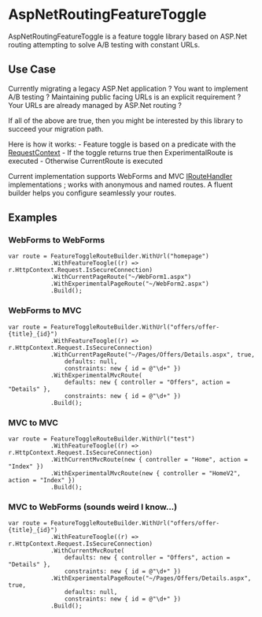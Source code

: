 # AspNetRoutingFeatureToggle

AspNetRoutingFeatureToggle is a feature toggle library based on ASP.Net routing attempting to solve A/B testing with constant URLs.

## Use Case
Currently migrating a legacy ASP.Net application ?
You want to implement A/B testing ?
Maintaining public facing URLs is an explicit requirement ?
Your URLs are already managed by ASP.Net routing ?

If all of the above are true, then you might be interested by this library to succeed your migration path.

Here is how it works: 
    - Feature toggle is based on a predicate with the [RequestContext](https://msdn.microsoft.com/en-us/library/system.web.routing.requestcontext%28v=vs.110%29.aspx)
    - If the toggle returns true then ExperimentalRoute is executed
    - Otherwise CurrentRoute is executed

Current implementation supports WebForms and MVC [IRouteHandler](https://msdn.microsoft.com/fr-fr/library/system.web.routing.iroutehandler(v=vs.110).aspx) implementations ; works with anonymous and named routes.
A fluent builder helps you configure seamlessly your routes.

## Examples
### WebForms to WebForms

    var route = FeatureToggleRouteBuilder.WithUrl("homepage")
                .WithFeatureToogle((r) => r.HttpContext.Request.IsSecureConnection)
                .WithCurrentPageRoute("~/WebForm1.aspx")
                .WithExperimentalPageRoute("~/WebForm2.aspx")
                .Build();

### WebForms to MVC

    var route = FeatureToggleRouteBuilder.WithUrl("offers/offer-{title}_{id}")
                .WithFeatureToogle((r) => r.HttpContext.Request.IsSecureConnection)
                .WithCurrentPageRoute("~/Pages/Offers/Details.aspx", true, 
                    defaults: null, 
                    constraints: new { id = @"\d+" })
                .WithExperimentalMvcRoute(
                    defaults: new { controller = "Offers", action = "Details" }, 
                    constraints: new { id = @"\d+" })
                .Build();

### MVC to MVC

    var route = FeatureToggleRouteBuilder.WithUrl("test")
                .WithFeatureToogle((r) => r.HttpContext.Request.IsSecureConnection)
                .WithCurrentMvcRoute(new { controller = "Home", action = "Index" })
                .WithExperimentalMvcRoute(new { controller = "HomeV2", action = "Index" })
                .Build();

### MVC to WebForms (sounds weird I know...)

    var route = FeatureToggleRouteBuilder.WithUrl("offers/offer-{title}_{id}")
                .WithFeatureToogle((r) => r.HttpContext.Request.IsSecureConnection)
                .WithCurrentMvcRoute(
                    defaults: new { controller = "Offers", action = "Details" },
                    constraints: new { id = @"\d+" })
                .WithExperimentalPageRoute("~/Pages/Offers/Details.aspx", true,
                    defaults: null,
                    constraints: new { id = @"\d+" })                
                .Build();
